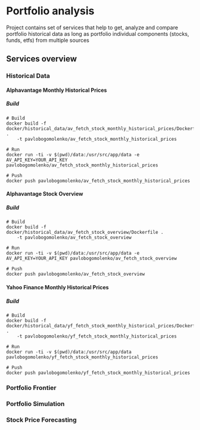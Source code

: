 # Portfolio analysis

Project contains set of services that help to get, analyze and compare portfolio
historical data as long as portfolio individual components (stocks, funds, etfs)
from multiple sources

## Services overview

### Historical Data

#### Alphavantage Monthly Historical Prices

##### Build
```
# Build
docker build -f docker/historical_data/av_fetch_stock_monthly_historical_prices/Dockerfile . 
    -t pavlobogomolenko/av_fetch_stock_monthly_historical_prices
    
# Run
docker run -ti -v $(pwd)/data:/usr/src/app/data -e AV_API_KEY=YOUR_API_KEY pavlobogomolenko/av_fetch_stock_monthly_historical_prices

# Push
docker push pavlobogomolenko/av_fetch_stock_monthly_historical_prices
```    

#### Alphavantage Stock Overview

##### Build
```
# Build
docker build -f docker/historical_data/av_fetch_stock_overview/Dockerfile . 
    -t pavlobogomolenko/av_fetch_stock_overview
    
# Run
docker run -ti -v $(pwd)/data:/usr/src/app/data -e AV_API_KEY=YOUR_API_KEY pavlobogomolenko/av_fetch_stock_overview

# Push
docker push pavlobogomolenko/av_fetch_stock_overview
```    

#### Yahoo Finance Monthly Historical Prices

##### Build
```
# Build
docker build -f docker/historical_data/yf_fetch_stock_monthly_historical_prices/Dockerfile . 
    -t pavlobogomolenko/yf_fetch_stock_monthly_historical_prices
    
# Run
docker run -ti -v $(pwd)/data:/usr/src/app/data pavlobogomolenko/yf_fetch_stock_monthly_historical_prices

# Push
docker push pavlobogomolenko/yf_fetch_stock_monthly_historical_prices
```    

### Portfolio Frontier

### Portfolio Simulation

### Stock Price Forecasting
